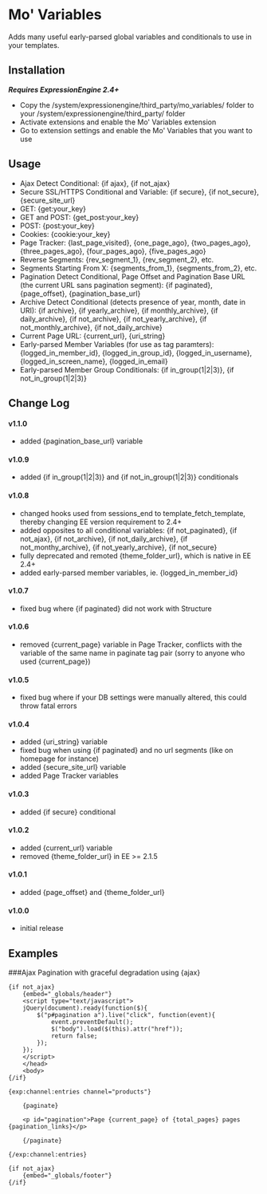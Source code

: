 # Mo' Variables #

Adds many useful early-parsed global variables and conditionals to use in your templates.

## Installation

***Requires ExpressionEngine 2.4+***

* Copy the /system/expressionengine/third_party/mo_variables/ folder to your /system/expressionengine/third_party/ folder
* Activate extensions and enable the Mo' Variables extension
* Go to extension settings and enable the Mo' Variables that you want to use

## Usage

* Ajax Detect Conditional: {if ajax}, {if not_ajax}
* Secure SSL/HTTPS Conditional and Variable: {if secure}, {if not_secure}, {secure_site_url}
* GET: {get:your_key}
* GET and POST: {get_post:your_key}
* POST: {post:your_key}
* Cookies: {cookie:your_key}
* Page Tracker: {last_page_visited}, {one_page_ago}, {two_pages_ago}, {three_pages_ago}, {four_pages_ago}, {five_pages_ago}
* Reverse Segments: {rev_segment_1}, {rev_segment_2}, etc.
* Segments Starting From X: {segments_from_1}, {segments_from_2}, etc.
* Pagination Detect Conditional, Page Offset and Pagination Base URL (the current URL sans pagination segment): {if paginated}, {page_offset}, {pagination_base_url}
* Archive Detect Conditional (detects presence of year, month, date in URI): {if archive}, {if yearly_archive}, {if monthly_archive}, {if daily_archive}, {if not_archive}, {if not_yearly_archive}, {if not_monthly_archive}, {if not_daily_archive}
* Current Page URL: {current_url}, {uri_string}
* Early-parsed Member Variables (for use as tag paramters): {logged_in_member_id}, {logged_in_group_id}, {logged_in_username}, {logged_in_screen_name}, {logged_in_email}
* Early-parsed Member Group Conditionals: {if in_group(1|2|3)}, {if not_in_group(1|2|3)}

## Change Log

#### v1.1.0

-    added {pagination_base_url} variable

#### v1.0.9

-	added {if in_group(1|2|3)} and {if not_in_group(1|2|3)} conditionals

#### v1.0.8

-   changed hooks used from sessions_end to template_fetch_template, thereby changing EE version requirement to 2.4+
-   added opposites to all conditional variables: {if not_paginated}, {if not_ajax}, {if not_archive}, {if not_daily_archive}, {if not_monthy_archive}, {if not_yearly_archive}, {if not_secure}
-   fully deprecated and remoted {theme_folder_url}, which is native in EE 2.4+
-   added early-parsed member variables, ie. {logged_in_member_id}

#### v1.0.7

-   fixed bug where {if paginated} did not work with Structure

#### v1.0.6

-   removed {current_page} variable in Page Tracker, conflicts with the variable of the same name in paginate tag pair (sorry to anyone who used {current_page})

#### v1.0.5

-   fixed bug where if your DB settings were manually altered, this could throw fatal errors

#### v1.0.4

-   added {uri_string} variable
-   fixed bug when using {if paginated} and no url segments (like on homepage for instance)
-   added {secure_site_url} variable
-   added Page Tracker variables

#### v1.0.3

-   added {if secure} conditional

#### v1.0.2

-   added {current_url} variable
-   removed {theme_folder_url} in EE >= 2.1.5

#### v1.0.1

-   added {page_offset} and {theme_folder_url}

#### v1.0.0

-   initial release

## Examples

###Ajax Pagination with graceful degradation using {ajax}

	{if not_ajax}
		{embed="_globals/header"}
		<script type="text/javascript">
		jQuery(document).ready(function($){
			$("p#pagination a").live("click", function(event){
				event.preventDefault();
				$("body").load($(this).attr("href"));
				return false;
			});
		});
		</script>
		</head>
		<body>
	{/if}
	
	{exp:channel:entries channel="products"}
	
		{paginate}
		
		<p id="pagination">Page {current_page} of {total_pages} pages {pagination_links}</p>
		
		{/paginate}
	
	{/exp:channel:entries}
	
	{if not_ajax}
		{embed="_globals/footer"}
	{/if}